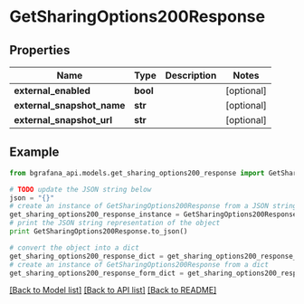 # GetSharingOptions200Response


## Properties
Name | Type | Description | Notes
------------ | ------------- | ------------- | -------------
**external_enabled** | **bool** |  | [optional] 
**external_snapshot_name** | **str** |  | [optional] 
**external_snapshot_url** | **str** |  | [optional] 

## Example

```python
from bgrafana_api.models.get_sharing_options200_response import GetSharingOptions200Response

# TODO update the JSON string below
json = "{}"
# create an instance of GetSharingOptions200Response from a JSON string
get_sharing_options200_response_instance = GetSharingOptions200Response.from_json(json)
# print the JSON string representation of the object
print GetSharingOptions200Response.to_json()

# convert the object into a dict
get_sharing_options200_response_dict = get_sharing_options200_response_instance.to_dict()
# create an instance of GetSharingOptions200Response from a dict
get_sharing_options200_response_form_dict = get_sharing_options200_response.from_dict(get_sharing_options200_response_dict)
```
[[Back to Model list]](../README.md#documentation-for-models) [[Back to API list]](../README.md#documentation-for-api-endpoints) [[Back to README]](../README.md)


